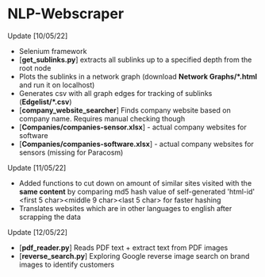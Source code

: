 # NLP-Webscraper

Update [10/05/22]
- Selenium framework
- [**get_sublinks.py**] extracts all sublinks up to a specified depth from the root node
- Plots the sublinks in a network graph (download **Network Graphs/\*.html** and run it on localhost)
- Generates csv with all graph edges for tracking of sublinks (**Edgelist/\*.csv**)
- [**company_website_searcher**] Finds company website based on company name. Requires manual checking though
- [**Companies/companies-sensor.xlsx**] - actual company websites for software
- [**Companies/companies-software.xlsx**] - actual company websites for sensors (missing for Paracosm)

Update [11/05/22]
- Added functions to cut down on amount of similar sites visited with the **same content** by comparing md5 hash value of self-generated 'html-id' <length of DOM><first 5 char><middle 9 char><last 5 char> for faster hashing
- Translates websites which are in other languages to english after scrapping the data

Update [12/05/22]
- [**pdf_reader.py**] Reads PDF text + extract text from PDF images
- [**reverse_search.py**] Exploring Google reverse image search on brand images to identify customers
